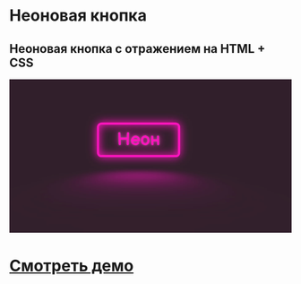 # Неоновая кнопка

## Неоновая кнопка с отражением на HTML + CSS

![Website Pic](/readmeImg.jpg)

# [Смотреть демо](https://neon-button-wheat.vercel.app/)